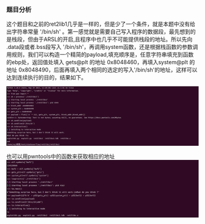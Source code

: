 ### 题目分析

这个题目和之前的ret2lib1几乎是一样的，但是少了一个条件，就是本题中没有给出字符串常量 '/bin/sh' 。第一感觉就是需要自己写入程序的数据段，最先想到的是栈段，但由于ARSL的开启,且程序中也几乎不可能提供栈段的地址。所以先向 .data段或者.bss段写入 '/bin/sh'，再调用system函数，还是根据栈函数的参数调用规则，我们可以构造一个精简的payload,填充顺序是，任意字符串填充到函数的ebp处，返回值处填入 gets@plt 的地址 0x8048460，再填入system@plt 的地址 0x8048490，后面再填入两个相同的选定的写入'/bin/sh'的地址，这样可以达到连续执行的目的，结果如下。

![](./01.PNG)

也可以用pwntools中的函数来获取相应的地址
![](./02.PNG)
